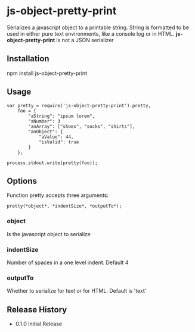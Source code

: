 js-object-pretty-print
======================

Serializes a javascript object to a printable string. String is formatted to be used in either pure text environments, like a console log or in HTML. **js-object-pretty-print** is not a JSON serializer

## Installation

npm install js-object-pretty-print

## Usage

```
var pretty = require('js-object-pretty-print').pretty,
    foo = {
        "aString": "ipsum lorem",
        "aNumber": 3
        "anArray": ["shoes", "socks", "shirts"],
        "anObject": {
            "aValue": 44,
            "isValid": true
        }
    };

process.stdout.write(pretty(foo));
```

## Options

Function pretty accepts three arguments:

    pretty(*object*, *indentSize*, *outputTo*);

### object
Is the javascript object to serialize

### indentSize
Number of spaces in a one level indent. Default 4

### outputTo
Whether to serialize for text or for HTML. Default is 'text'

## Release History
* 0.1.0 Initial Release

